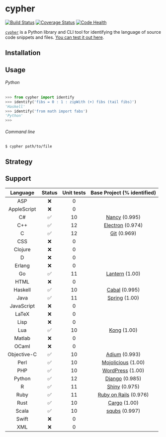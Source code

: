 # cypher

[![Build Status](https://travis-ci.org/jdkato/cypher.svg?branch=master)](https://travis-ci.org/jdkato/cypher) [![Coverage Status](https://coveralls.io/repos/github/jdkato/cypher/badge.svg?branch=master)](https://coveralls.io/github/jdkato/cypher?branch=master) [![Code Health](https://landscape.io/github/jdkato/cypher/master/landscape.svg?style=flat)](https://landscape.io/github/jdkato/cypher/master)


[`cypher`](https://en.wikipedia.org/wiki/Cypher_(Marvel_Comics)) is a Python library and CLI tool for identifying the language of source code snippets and files. [You can test it out here](http://jdkato.github.io/cypher/).

## Installation

## Usage

###### Python

```python
>>> from cypher import identify
>>> identify('fibs = 0 : 1 : zipWith (+) fibs (tail fibs)')
'Haskell'
>>> identify('from math import fabs')
'Python'
>>>
```

###### Command line

```
$ cypher path/to/file
```

## Strategy

## Support

|   Language    |       Status          |      Unit tests   | Base Project (% identified)   |
|:-----------:  |:------------------:   |:---------------:  |:---------------------------:  |
|     ASP       |         :x:           |        0          |                               |
| AppleScript   |         :x:           |        0          |                               |
|      C#       | :white_check_mark:    |        10         | [Nancy](https://github.com/NancyFx/Nancy.git) (0.995)                             |
|     C++       | :white_check_mark:    |        12         | [Electron](https://github.com/apple/swift) (0.974)          |
|      C        | :white_check_mark:    |        12         | [Git](https://github.com/git/git) (0.969)            |
|     CSS       |         :x:           |        0          |                               |
|   Clojure     |         :x:           |        0          |                               |
|      D        |         :x:           |        0          |                               |
|    Erlang     |         :x:           |        0          |                               |
|      Go       | :white_check_mark:    |        11         | [Lantern](https://github.com/getlantern/lantern.git) (1.00)                              |
|     HTML      |         :x:           |        0          |                               |
|   Haskell     | :white_check_mark:    |        10         | [Cabal](https://github.com/haskell/cabal) (0.995)          |
|     Java      | :white_check_mark:    |        11         | [Spring](https://github.com/spring-projects/spring-framework.git) (1.00)                              |
|  JavaScript   |         :x:           |        0          |                               |
|    LaTeX      |         :x:           |        0          |                               |
|     Lisp      |         :x:           |        0          |                               |
|     Lua       | :white_check_mark:    |        10         | [Kong](https://github.com/Mashape/kong) (1.00)                              |
|    Matlab     |         :x:           |        0          |                               |
|    OCaml      |         :x:           |        0          |                               |
| Objective-C   | :white_check_mark:    |        10         | [Adium](https://github.com/adium/adium.git) (0.993)                             |
|     Perl      | :white_check_mark:    |        10         | [Mojolicious](https://github.com/kraih/mojo) (1.00)                          |
|     PHP       | :white_check_mark:    |        10         | [WordPress](https://github.com/WordPress/WordPress) (1.00) |
|    Python     | :white_check_mark:    |        12         | [Django](https://github.com/django/django) (0.985)            |
|      R        | :white_check_mark:    |        11         | [Shiny](https://github.com/rstudio/shiny) (0.975)             |
|     Ruby      | :white_check_mark:    |        11         | [Ruby on Rails](https://github.com/rails/rails) (0.976)          |
|     Rust      | :white_check_mark:    |        10         | [Cargo](https://github.com/rust-lang/cargo.git) (1.00)    |
|    Scala      | :white_check_mark:    |        10         | [squbs](https://github.com/paypal/squbs.git) (0.997)                       |
|    Swift      |         :x:           |        0          |                               |
|     XML       |         :x:           |        0          |                               |
